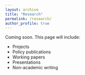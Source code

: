 ```yaml
---
layout: archive
title: "Research"
permalink: /research/
author_profile: true
---
```


Coming soon. This page will include:
- Projects
- Policy publications
- Working papers
- Presentations
- Non-academic writing
